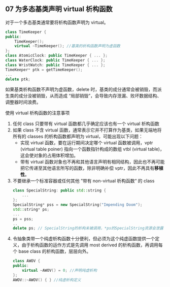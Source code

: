 
## 07 为多态基类声明 virtual 析构函数
对于一个多态基类通常要将析构函数声明为 virtual。
```cpp
class TimeKeeper {
public:
	TimeKeeper();
	virtual ~TimeKeeper(); //基类的析构函数声明为虚函数
};
class AtomicClock: public TimeKeeper { ... };
class WaterClock: public TimeKeeper { ... };
class WristWatch: public TimeKeeper { ... };
TimeKeeper* ptk = getTimeKeeper();
...
delete ptk;
```
如果基类析构函数不声明为虚函数，delete 时，基类的成分通常会被销毁，而派生类的成分没被销毁，从而造成 “局部销毁”，会导致内存泄漏、败坏数据结构、调整器时间浪费。

使用 virtual 析构函数的注意事项
1. 任何 class 只要带有 virtual 函数都几乎确定应该也有一个 virtual 析构函数
2. 如果 class 不含 virtual 函数，通常表示它并不打算作为基类，如果无端地将所有的 classes 的析构函数都声明为 virtual，可能出现以下问题：
	- 实现 virtual 函数，要在运行期间决定哪个 virtual 函数被调用，vptr (virtual table poiner) 指向一个函数指针构成的数组 vtbl (virtual table)，这会使对象的占用体积增加。 
	- 带有 virtual 函数对象也不再和其他语言声明有相同结构，因此也不再可能把它传递至其他语言所写的函数，除非明确补偿 vptr，因此不再具有**移植性**。
3. 不要继承一个标准容器或任何其他 ”带有 non-virtual 析构函数“ 的 class
	```cpp
	class SpecialString: public std::string {
		...
	};
	SpecialString* pss = new SpecialString("Impending Doom");
	std::string* ps;
	...
	ps = pss;
	..
	delete ps; // SpecialString的析构未被调用，*ps的SpecialString资源会泄露
	```
4. 令抽象类带一个纯虚析构函数十分便利，但必须为这个纯虚函数提供一个定义，由于析构函数的运作方式是先调用 most derived 的析构函数，再调用每个 base class 的析构函数，层层向外。
	```cpp
	class AWOV {
	public:
		virtual ~AWOV() = 0; //声明纯虚析构
	};
	AWOV::~AWOV() { } //纯虚析构定义
	```

